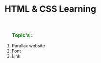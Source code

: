 # HTML & CSS Learning 
<br>
<ol><h3 style="color: Green">Topic's :</h3>
    <li herf="https://github.com/swapnilpatil0655/Learnings/tree/main/HTML%20%26%20CSS/Parallax%20website">Parallax website</li>
    <li>Font</li>
    <li>Link</li>
</ol>

